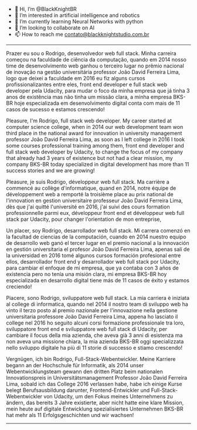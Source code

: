 - 👋 Hi, I’m @BlackKnightBR
- 👀 I’m interested in artificial intelligence and robotics
- 🌱 I’m currently learning Neural Networks with python
- 💞️ I’m looking to collaborate on AI
- 📫 How to reach me contato@blackknightstudio.com.br
---
  Prazer eu sou o Rodrigo, desenvolvedor web full stack. Minha carreira começou na faculdade de ciência da computação, quando em 2014 nosso time de desenvolvimento web
ganhou o terceiro lugar no prêmio nacional de inovação na gestão universitária professor João David Ferreira Lima, logo que deixei a faculdade em 2016 eu fiz alguns cursos
profissionalizantes entre eles, front end developer e full stack web developer pela Udacity, para mudar o foco da minha empresa que já tinha 3 anos de existência mas não
tinha um missão clara, a minha empresa BKS-BR hoje especializada em desenvolvimento digital conta com mais de 11 casos de sucesso e estamos crescendo!

  Pleasure, I'm Rodrigo, full stack web developer. My career started at computer science college, when in 2014 our web development team
won third place in the national award for innovation in university management professor João David Ferreira Lima, as soon as I left college in 2016 I took some courses
professional training among them, front end developer and full stack web developer by Udacity, to change the focus of my company that already had 3 years of existence but not
had a clear mission, my company BKS-BR today specialized in digital development has more than 11 success stories and we are growing!

  Pleasure, je suis Rodrigo, développeur web full stack. Ma carrière a commencé au collège d'informatique, quand en 2014, notre équipe de développement web
a remporté la troisième place au prix national de l'innovation en gestion universitaire professeur João David Ferreira Lima, dès que j'ai quitté l'université en 2016, j'ai suivi des cours
formation professionnelle parmi eux, développeur front end et développeur web full stack par Udacity, pour changer l'orientation de mon entreprise, 

  Un placer, soy Rodrigo, desarrollador web full stack. Mi carrera comenzó en la facultad de ciencias de la computación, cuando en 2014 nuestro equipo de desarrollo web
ganó el tercer lugar en el premio nacional a la innovación en gestión universitaria el profesor João David Ferreira Lima, apenas salí de la universidad en 2016 tomé algunos cursos
formación profesional entre ellos, desarrollador front end y desarrollador web full stack por Udacity, para cambiar el enfoque de mi empresa, que ya contaba con 3 años de existencia pero no
tenía una misión clara, mi empresa BKS-BR hoy especializada en desarrollo digital tiene más de 11 casos de éxito y estamos creciendo!

  Piacere, sono Rodrigo, sviluppatore web full stack. La mia carriera è iniziata al college di informatica, quando nel 2014 il nostro team di sviluppo web
ha vinto il terzo posto al premio nazionale per l'innovazione nella gestione universitaria professore João David Ferreira Lima, appena ho lasciato il college nel 2016 ho seguito alcuni corsi
formazione professionale tra loro, sviluppatore front end e sviluppatore web full stack di Udacity, per cambiare il focus della mia azienda, che aveva già 3 anni di esistenza ma non
aveva una missione chiara, la mia azienda BKS-BR oggi specializzata nello sviluppo digitale ha più di 11 storie di successo e stiamo crescendo! 

  Vergnügen, ich bin Rodrigo, Full-Stack-Webentwickler. Meine Karriere begann an der Hochschule für Informatik, als 2014 unser Webentwicklungsteam
gewann den dritten Platz beim nationalen Innovationspreis in Universitätsmanagement Professor João David Ferreira Lima, sobald ich das College 2016 verlassen habe, habe ich einige Kurse belegt
Berufsausbildung darunter, Frontend-Entwickler und Full-Stack-Webentwickler von Udacity, um den Fokus meines Unternehmens zu ändern, das bereits 3 Jahre existierte, aber nicht
hatte eine klare Mission, mein heute auf digitale Entwicklung spezialisiertes Unternehmen BKS-BR hat mehr als 11 Erfolgsgeschichten und wir wachsen!

---
<!---
BlackKnightBR/BlackKnightBR is a ✨ special ✨ repository because its `README.md` (this file) appears on your GitHub profile.
You can click the Preview link to take a look at your changes.
--->
